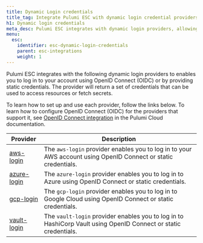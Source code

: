 ```yaml
---
title: Dynamic Login credentials
title_tag: Integrate Pulumi ESC with dynamic login credential providers | Pulumi ESC
h1: Dynamic login credentials
meta_desc: Pulumi ESC integrates with dynamic login providers, allowing you to securely log in using OpenID Connect (OIDC) to access resources and secrets.
menu:
  esc:
    identifier: esc-dynamic-login-credentials
    parent: esc-integrations
    weight: 1
---
```


Pulumi ESC integrates with the following dynamic login providers to enables you to log in to your account using OpenID Connect (OIDC) or by providing static credentials. The provider will return a set of credentials that can be used to access resources or fetch secrets.

To learn how to set up and use each provider, follow the links below. To learn how to configure OpenID Connect (OIDC) for the providers that support it, see [OpenID Connect integration](/docs/pulumi-cloud/oidc/) in the Pulumi Cloud documentation.

| Provider                                                                 | Description                                                                                                                   |
|--------------------------------------------------------------------------|-------------------------------------------------------------------------------------------------------------------------------|
| [aws-login](/docs/esc/integrations/dynamic-login-credentials/aws-login/)                 | The `aws-login` provider enables you to log in to your AWS account using OpenID Connect or static credentials.                |
| [azure-login](/docs/esc/integrations/dynamic-login-credentials/azure-login/)             | The `azure-login` provider enables you to log in to Azure using OpenID Connect or static credentials.                         |
| [gcp-login](/docs/esc/integrations/dynamic-login-credentials/gcp-login/)                 | The `gcp-login` provider enables you to log in to Google Cloud using OpenID Connect or static credentials.                    |
| [vault-login](/docs/esc/integrations/dynamic-login-credentials/vault-login/)             | The `vault-login` provider enables you to log in to HashiCorp Vault using OpenID Connect or static credentials.               |
